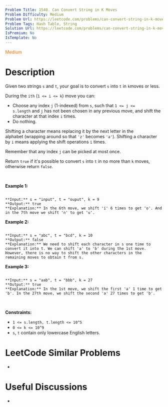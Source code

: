 ```yaml
---
Problem Title: 1540. Can Convert String in K Moves
Problem Difficulty: Medium
Problem Url: https://leetcode.com/problems/can-convert-string-in-k-moves/
Problem Tags: Hash Table, String
Solution Url: https://leetcode.com/problems/can-convert-string-in-k-moves/solution/
IsPremium: No
IsTemplate: No
---
```


<span style="color: rgb(239, 108, 0);">Medium</span>

# Description

Given two strings `s` and `t`, your goal is to convert `s` into `t` in `k`moves or less.


During the `ith` (`1 <= i <= k`) move you can:


* Choose any index `j` (1-indexed) from `s`, such that `1 <= j <= s.length` and `j` has not been chosen in any previous move, and shift the character at that index `i` times.
* Do nothing.


Shifting a character means replacing it by the next letter in the alphabet (wrapping around so that `'z'` becomes `'a'`). Shifting a character by `i` means applying the shift operations `i` times.


Remember that any index `j` can be picked at most once.


Return `true` if it's possible to convert `s` into `t` in no more than `k` moves, otherwise return `false`.


 


**Example 1:**



```

**Input:** s = "input", t = "ouput", k = 9
**Output:** true
**Explanation:** In the 6th move, we shift 'i' 6 times to get 'o'. And in the 7th move we shift 'n' to get 'u'.

```

**Example 2:**



```

**Input:** s = "abc", t = "bcd", k = 10
**Output:** false
**Explanation:** We need to shift each character in s one time to convert it into t. We can shift 'a' to 'b' during the 1st move. However, there is no way to shift the other characters in the remaining moves to obtain t from s.

```

**Example 3:**



```

**Input:** s = "aab", t = "bbb", k = 27
**Output:** true
**Explanation:** In the 1st move, we shift the first 'a' 1 time to get 'b'. In the 27th move, we shift the second 'a' 27 times to get 'b'.

```

 


**Constraints:**


* `1 <= s.length, t.length <= 10^5`
* `0 <= k <= 10^9`
* `s`, `t` contain only lowercase English letters.




# LeetCode Similar Problems

- []()

# Useful Discussions

- []()
